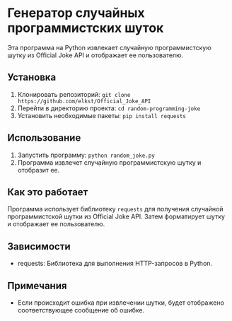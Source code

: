 # Генератор случайных программистских шуток

Эта программа на Python извлекает случайную программистскую шутку из Official Joke API и отображает ее пользователю.

## Установка

1. Клонировать репозиторий: `git clone https://github.com/elkst/Official_Joke_API`
2. Перейти в директорию проекта: `cd random-programming-joke`
3. Установить необходимые пакеты: `pip install requests`

## Использование

1. Запустить программу: `python random_joke.py`
2. Программа извлечет случайную программистскую шутку и отобразит ее.

## Как это работает

Программа использует библиотеку `requests` для получения случайной программистской шутки из Official Joke API. Затем форматирует шутку и отображает ее пользователю.

## Зависимости

- requests: Библиотека для выполнения HTTP-запросов в Python.

## Примечания

- Если происходит ошибка при извлечении шутки, будет отображено соответствующее сообщение об ошибке.
